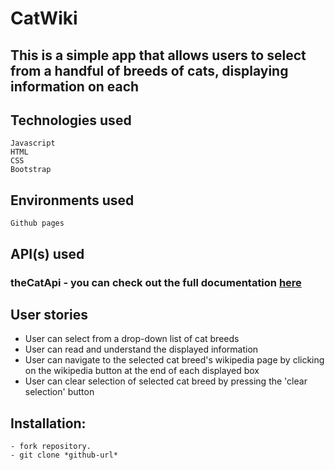 # CatWiki

## This is a simple app that allows users to select from a handful of breeds of cats, displaying information on each

## Technologies used

```
Javascript
HTML
CSS
Bootstrap

```

## Environments used

```
Github pages
```

## API(s) used

### theCatApi - you can check out the full documentation [here](https://thecatapi.com/)


## User stories

* User can select from a drop-down list of cat breeds
* User can read and understand the displayed information
* User can navigate to the selected cat breed's wikipedia page by clicking on the wikipedia button at the end of each displayed box
* User can clear selection of selected cat breed by pressing the 'clear selection' button


## Installation:
```
- fork repository.
- git clone *github-url*

```
